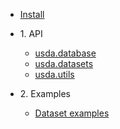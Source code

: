 * [Install](./markdown/install.md)

* 1\. API
    * [usda.database](./markdown/database.md)
    * [usda.datasets](./markdown/datasets.md)
    * [usda.utils](./markdown/utils.md)

* 2\. Examples
    * [Dataset examples](./markdown/examples_dataset.md)


